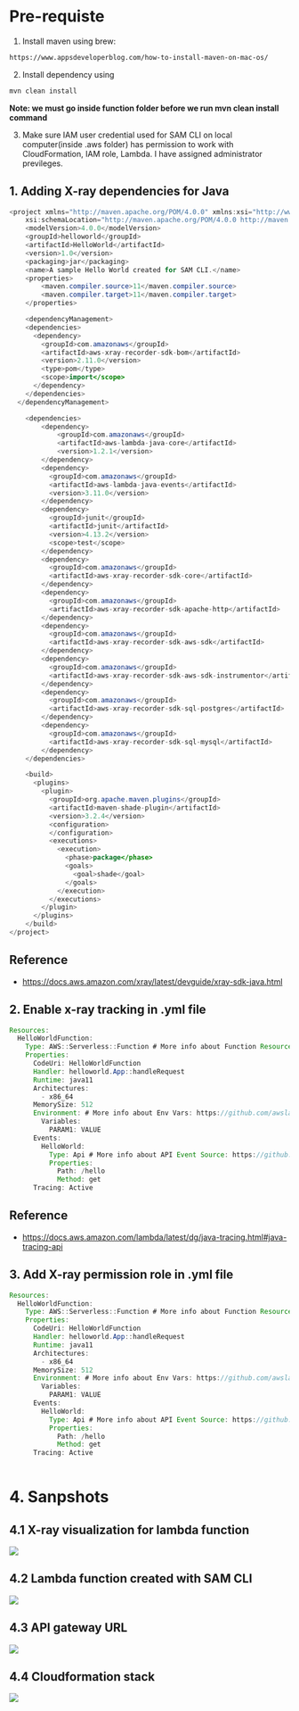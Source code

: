 # Pre-requiste #
1. Install maven using brew: 
```html
https://www.appsdeveloperblog.com/how-to-install-maven-on-mac-os/
```

2. Install dependency using 
```js
mvn clean install
```
<b> Note: we must go inside function folder before we run mvn clean install command </b>

3. Make sure IAM user credential used for SAM CLI on local computer(inside .aws folder) has permission to work with CloudFormation, IAM role, Lambda. I have assigned administrator previleges. 

## 1. Adding X-ray dependencies for Java ##
```java
<project xmlns="http://maven.apache.org/POM/4.0.0" xmlns:xsi="http://www.w3.org/2001/XMLSchema-instance"
    xsi:schemaLocation="http://maven.apache.org/POM/4.0.0 http://maven.apache.org/maven-v4_0_0.xsd">
    <modelVersion>4.0.0</modelVersion>
    <groupId>helloworld</groupId>
    <artifactId>HelloWorld</artifactId>
    <version>1.0</version>
    <packaging>jar</packaging>
    <name>A sample Hello World created for SAM CLI.</name>
    <properties>
        <maven.compiler.source>11</maven.compiler.source>
        <maven.compiler.target>11</maven.compiler.target>
    </properties>

    <dependencyManagement>
    <dependencies>
      <dependency>
        <groupId>com.amazonaws</groupId>
        <artifactId>aws-xray-recorder-sdk-bom</artifactId>
        <version>2.11.0</version>
        <type>pom</type>
        <scope>import</scope>
      </dependency>
    </dependencies>
  </dependencyManagement>

    <dependencies>
        <dependency>
            <groupId>com.amazonaws</groupId>
            <artifactId>aws-lambda-java-core</artifactId>
            <version>1.2.1</version>
        </dependency>
        <dependency>
          <groupId>com.amazonaws</groupId>
          <artifactId>aws-lambda-java-events</artifactId>
          <version>3.11.0</version>
        </dependency>
        <dependency>
          <groupId>junit</groupId>
          <artifactId>junit</artifactId>
          <version>4.13.2</version>
          <scope>test</scope>
        </dependency>
        <dependency>
          <groupId>com.amazonaws</groupId>
          <artifactId>aws-xray-recorder-sdk-core</artifactId>
        </dependency>
        <dependency>
          <groupId>com.amazonaws</groupId>
          <artifactId>aws-xray-recorder-sdk-apache-http</artifactId>
        </dependency>
        <dependency>
          <groupId>com.amazonaws</groupId>
          <artifactId>aws-xray-recorder-sdk-aws-sdk</artifactId>
        </dependency>
        <dependency>
          <groupId>com.amazonaws</groupId>
          <artifactId>aws-xray-recorder-sdk-aws-sdk-instrumentor</artifactId>
        </dependency>
        <dependency>
          <groupId>com.amazonaws</groupId>
          <artifactId>aws-xray-recorder-sdk-sql-postgres</artifactId>
        </dependency>
        <dependency>
          <groupId>com.amazonaws</groupId>
          <artifactId>aws-xray-recorder-sdk-sql-mysql</artifactId>
        </dependency>
    </dependencies>

    <build>
      <plugins>
        <plugin>
          <groupId>org.apache.maven.plugins</groupId>
          <artifactId>maven-shade-plugin</artifactId>
          <version>3.2.4</version>
          <configuration>
          </configuration>
          <executions>
            <execution>
              <phase>package</phase>
              <goals>
                <goal>shade</goal>
              </goals>
            </execution>
          </executions>
        </plugin>
      </plugins>
    </build>
</project>

```
## Reference ##
- https://docs.aws.amazon.com/xray/latest/devguide/xray-sdk-java.html

## 2. Enable x-ray tracking in .yml file #
```java
Resources:
  HelloWorldFunction:
    Type: AWS::Serverless::Function # More info about Function Resource: https://github.com/awslabs/serverless-application-model/blob/master/versions/2016-10-31.md#awsserverlessfunction
    Properties:
      CodeUri: HelloWorldFunction
      Handler: helloworld.App::handleRequest
      Runtime: java11
      Architectures:
        - x86_64
      MemorySize: 512
      Environment: # More info about Env Vars: https://github.com/awslabs/serverless-application-model/blob/master/versions/2016-10-31.md#environment-object
        Variables:
          PARAM1: VALUE
      Events:
        HelloWorld:
          Type: Api # More info about API Event Source: https://github.com/awslabs/serverless-application-model/blob/master/versions/2016-10-31.md#api
          Properties:
            Path: /hello
            Method: get
      Tracing: Active
```

## Reference ##
- https://docs.aws.amazon.com/lambda/latest/dg/java-tracing.html#java-tracing-api

## 3. Add X-ray permission role in .yml file ##
```java
Resources:
  HelloWorldFunction:
    Type: AWS::Serverless::Function # More info about Function Resource: https://github.com/awslabs/serverless-application-model/blob/master/versions/2016-10-31.md#awsserverlessfunction
    Properties:
      CodeUri: HelloWorldFunction
      Handler: helloworld.App::handleRequest
      Runtime: java11
      Architectures:
        - x86_64
      MemorySize: 512
      Environment: # More info about Env Vars: https://github.com/awslabs/serverless-application-model/blob/master/versions/2016-10-31.md#environment-object
        Variables:
          PARAM1: VALUE
      Events:
        HelloWorld:
          Type: Api # More info about API Event Source: https://github.com/awslabs/serverless-application-model/blob/master/versions/2016-10-31.md#api
          Properties:
            Path: /hello
            Method: get
      Tracing: Active
  
```

# 4. Sanpshots #
## 4.1 X-ray visualization for lambda function ##
<img src="img/1.png"/>

## 4.2 Lambda function created with SAM CLI ##
<img src="img/2.png"/>

## 4.3 API gateway URL ##
<img src="img/3.png"/>

## 4.4 Cloudformation stack ##
<img src="img/4.png"/>
